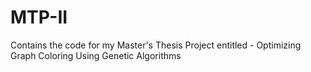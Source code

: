 # MTP-II
Contains the code for my Master's Thesis Project entitled - Optimizing Graph Coloring Using Genetic Algorithms
